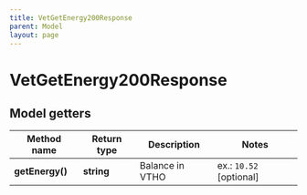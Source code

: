 ```yaml
---
title: VetGetEnergy200Response
parent: Model
layout: page
---
```


# VetGetEnergy200Response

## Model getters

Method name | Return type | Description | Notes
------------ | ------------- | ------------- | -------------
**getEnergy()** | **string** | Balance in VTHO | ex.: `10.52` [optional]

